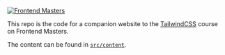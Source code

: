 [![Frontend Masters](https://static.frontendmasters.com/assets/brand/logos/full.png)][fem]

This repo is the code for a companion website to the [TailwindCSS][fem] course on Frontend Masters.

The content can be found in [`src/content`](https://github.com/stevekinney/tailwind-workshop/tree/main/src/content).

[fem]: https://frontendmasters.com/workshops/tailwindcss/
